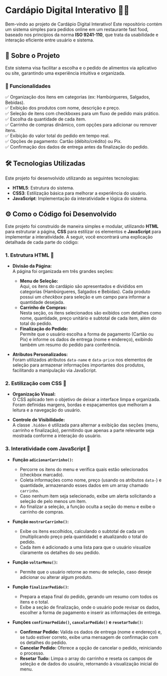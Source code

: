 # Cardápio Digital Interativo 🍔🥤

Bem-vindo ao projeto de Cardápio Digital Interativo! Este repositório contém um sistema simples para pedidos online em um restaurante fast food, baseado nos princípios da norma **ISO 9241-110**, que trata da usabilidade e interação eficiente entre usuário e sistema.

## 📌 Sobre o Projeto

Este sistema visa facilitar a escolha e o pedido de alimentos via aplicativo ou site, garantindo uma experiência intuitiva e organizada.

### 🎯 Funcionalidades
✅ Organização dos itens em categorias (ex: Hambúrgueres, Salgados, Bebidas).  
✅ Exibição dos produtos com nome, descrição e preço.  
✅ Seleção de itens com checkboxes para um fluxo de pedido mais prático.  
✅ Escolha da quantidade de cada item.  
✅ Carrinho de compras dinâmico, com opções para adicionar ou remover itens.  
✅ Exibição do valor total do pedido em tempo real.  
✅ Opções de pagamento: Cartão (débito/crédito) ou Pix.  
✅ Confirmação dos dados de entrega antes da finalização do pedido.  

## 🛠️ Tecnologias Utilizadas
Este projeto foi desenvolvido utilizando as seguintes tecnologias:
- **HTML5**: Estrutura do sistema.
- **CSS3**: Estilização básica para melhorar a experiência do usuário.
- **JavaScript**: Implementação da interatividade e lógica do sistema.

## ⚙️ Como o Código foi Desenvolvido

Este projeto foi construído de maneira simples e modular, utilizando **HTML** para estruturar a página, **CSS** para estilizar os elementos e **JavaScript** para implementar a interatividade. A seguir, você encontrará uma explicação detalhada de cada parte do código:

### 1. Estrutura HTML 📄

- **Divisão da Página:**  
  A página foi organizada em três grandes seções:
  - **Menu de Seleção:**  
    Aqui, os itens do cardápio são apresentados e divididos em categorias (Hambúrgueres, Salgados e Bebidas). Cada produto possui um *checkbox* para seleção e um campo para informar a quantidade desejada.
  - **Carrinho de Compras:**  
    Nesta seção, os itens selecionados são exibidos com detalhes como nome, quantidade, preço unitário e subtotal de cada item, além do total do pedido.
  - **Finalização do Pedido:**  
    Permite que o usuário escolha a forma de pagamento (Cartão ou Pix) e informe os dados de entrega (nome e endereço), exibindo também um resumo do pedido para conferência.

- **Atributos Personalizados:**  
  Foram utilizados atributos `data-name` e `data-price` nos elementos de seleção para armazenar informações importantes dos produtos, facilitando a manipulação via JavaScript.

### 2. Estilização com CSS 🎨

- **Organização Visual:**  
  O CSS aplicado tem o objetivo de deixar a interface limpa e organizada. Foram definidas margens, bordas e espaçamentos que melhoram a leitura e a navegação do usuário.
  
- **Controle de Visibilidade:**  
  A classe `.hidden` é utilizada para alternar a exibição das seções (menu, carrinho e finalização), permitindo que apenas a parte relevante seja mostrada conforme a interação do usuário.

### 3. Interatividade com JavaScript 🚀

- **Função `adicionarCarrinho()`:**  
  - Percorre os itens do menu e verifica quais estão selecionados (checkbox marcado).
  - Coleta informações como nome, preço (usando os atributos `data-`) e quantidade, armazenando esses dados em um array chamado `carrinho`.
  - Caso nenhum item seja selecionado, exibe um alerta solicitando a seleção de pelo menos um item.
  - Ao finalizar a seleção, a função oculta a seção do menu e exibe o carrinho de compras.

- **Função `mostrarCarrinho()`:**  
  - Exibe os itens escolhidos, calculando o subtotal de cada um (multiplicando preço pela quantidade) e atualizando o total do pedido.
  - Cada item é adicionado a uma lista para que o usuário visualize claramente os detalhes do seu pedido.

- **Função `voltarMenu()`:**  
  - Permite que o usuário retorne ao menu de seleção, caso deseje adicionar ou alterar algum produto.

- **Função `finalizarPedido()`:**  
  - Prepara a etapa final do pedido, gerando um resumo com todos os itens e o total.
  - Exibe a seção de finalização, onde o usuário pode revisar os dados, escolher a forma de pagamento e inserir as informações de entrega.

- **Funções `confirmarPedido()`, `cancelarPedido()` e `resetarTudo()`:**  
  - **Confirmar Pedido:** Valida os dados de entrega (nome e endereço) e, se tudo estiver correto, exibe uma mensagem de confirmação com os detalhes do pedido.
  - **Cancelar Pedido:** Oferece a opção de cancelar o pedido, reiniciando o processo.
  - **Resetar Tudo:** Limpa o array do carrinho e reseta os campos de seleção e de dados do usuário, retornando à visualização inicial do menu.
